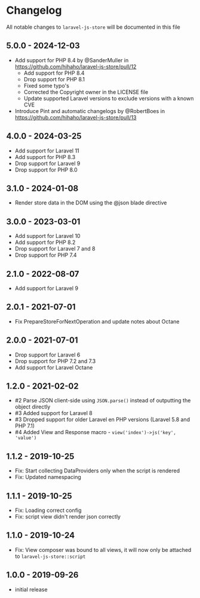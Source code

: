 # Changelog

All notable changes to `laravel-js-store` will be documented in this file

## 5.0.0 - 2024-12-03
* Add support for PHP 8.4 by @SanderMuller in https://github.com/hihaho/laravel-js-store/pull/12
  * Add support for PHP 8.4
  * Drop support for PHP 8.1
  * Fixed some typo's
  * Corrected the Copyright owner in the LICENSE file
  * Update supported Laravel versions to exclude versions with a known CVE
* Introduce Pint and automatic changelogs by @RobertBoes in https://github.com/hihaho/laravel-js-store/pull/13

## 4.0.0 - 2024-03-25
- Add support for Laravel 11
- Add support for PHP 8.3
- Drop support for Laravel 9
- Drop support for PHP 8.0

## 3.1.0 - 2024-01-08
- Render store data in the DOM using the @json blade directive

## 3.0.0 - 2023-03-01
- Add support for Laravel 10
- Add support for PHP 8.2
- Drop support for Laravel 7 and 8
- Drop support for PHP 7.4

## 2.1.0 - 2022-08-07
- Add support for Laravel 9

## 2.0.1 - 2021-07-01
- Fix PrepareStoreForNextOperation and update notes about Octane

## 2.0.0 - 2021-07-01
- Drop support for Laravel 6
- Drop support for PHP 7.2 and 7.3
- Add support for Laravel Octane

## 1.2.0 - 2021-02-02

- #2 Parse JSON client-side using `JSON.parse()` instead of outputting the object directly
- #3 Added support for Laravel 8
- #3 Dropped support for older Laravel en PHP versions (Laravel 5.8 and PHP 7.1)
- #4 Added View and Response macro - `view('index')->js('key', 'value')`

## 1.1.2 - 2019-10-25

- Fix: Start collecting DataProviders only when the script is rendered
- Fix: Updated namespacing

## 1.1.1 - 2019-10-25

- Fix: Loading correct config
- Fix: script view didn't render json correctly

## 1.1.0 - 2019-10-24

- Fix: View composer was bound to all views, it will now only be attached to `laravel-js-store::script`

## 1.0.0 - 2019-09-26

- initial release
